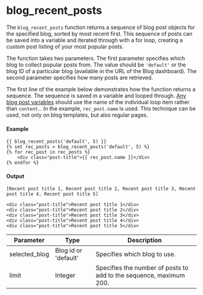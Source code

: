 # blog_recent_posts
The `blog_recent_posts` function returns a sequence of blog post objects for the specified blog, sorted by most recent first. This sequence of posts can be saved into a variable and iterated through with a for loop, creating a custom post listing of your most popular posts.

The function takes two parameters. The first parameter specifies which blog to collect popular posts from. The value should be `'default'` or the blog ID of a particular blog (available in the URL of the Blog dashboard). The second parameter specifies how many posts are retrieved.

The first line of the example below demonstrates how the function returns a sequence. The sequence is saved in a variable and looped through. [Any blog post variables](/docs/hubl/variables#blog-variables) should use the name of the individual loop item rather than `content.`. In the example, `rec_post.name` is used. This technique can be used, not only on blog templates, but also regular pages.

#### Example
```jinja2
{{ blog_recent_posts('default', 5) }}
{% set rec_posts = blog_recent_posts('default', 5) %}
{% for rec_post in rec_posts %}
    <div class="post-title">{{ rec_post.name }}</div>
{% endfor %}
```

#### Output
```jinja2
[Recent post title 1, Recent post title 2, Recent post title 3, Recent post title 4, Recent post title 5]

<div class="post-title">Recent post title 1</div>
<div class="post-title">Recent post title 2</div>
<div class="post-title">Recent post title 3</div>
<div class="post-title">Recent post title 4</div>
<div class="post-title">Recent post title 5</div>
```

| Parameter | Type | Description | 
|  ------  |  ------  |  ------  | 
| selected_blog | Blog id or 'default' | Specifies which blog to use. | 
| limit | Integer | Specifies the number of posts to add to the sequence, maximum 200. | 

